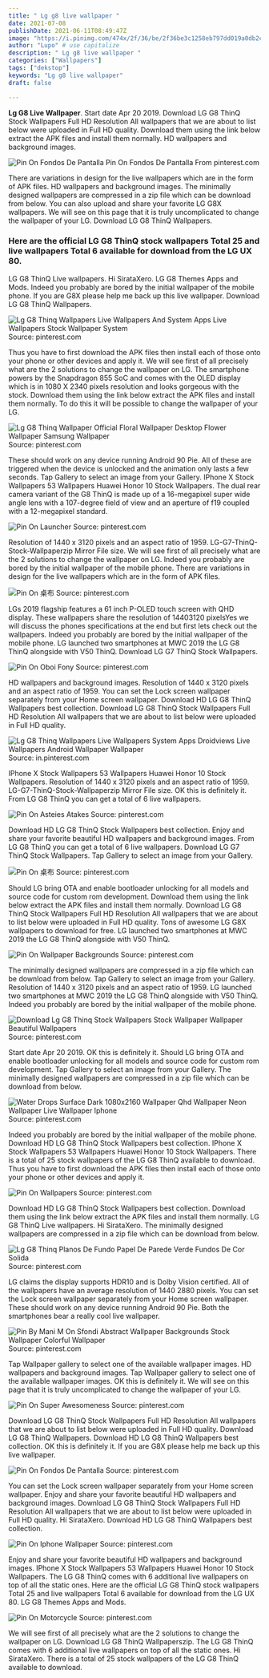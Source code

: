 ```yaml
---
title: " Lg g8 live wallpaper "
date: 2021-07-08
publishDate: 2021-06-11T08:49:47Z
image: "https://i.pinimg.com/474x/2f/36/be/2f36be3c1258eb797dd019a0db2c81f6.jpg"
author: "Lupo" # use capitalize
description: " Lg g8 live wallpaper "
categories: ["Wallpapers"]
tags: ["dekstop"]
keywords: "Lg g8 live wallpaper"
draft: false

---
```



**Lg G8 Live Wallpaper**. Start date Apr 20 2019. Download LG G8 ThinQ Stock Wallpapers Full HD Resolution All wallpapers that we are about to list below were uploaded in Full HD quality. Download them using the link below extract the APK files and install them normally. HD wallpapers and background images.

![Pin On Fondos De Pantalla](https://i.pinimg.com/736x/37/85/28/3785282609f51cb6df0cb2aa99bbff27.jpg "Pin On Fondos De Pantalla")
Pin On Fondos De Pantalla From pinterest.com


There are variations in design for the live wallpapers which are in the form of APK files. HD wallpapers and background images. The minimally designed wallpapers are compressed in a zip file which can be download from below. You can also upload and share your favorite LG G8X wallpapers. We will see on this page that it is truly uncomplicated to change the wallpaper of your LG. Download LG G8 ThinQ Wallpapers.

### Here are the official LG G8 ThinQ stock wallpapers Total 25 and live wallpapers Total 6 available for download from the LG UX 80.

LG G8 ThinQ Live wallpapers. Hi SirataXero. LG G8 Themes Apps and Mods. Indeed you probably are bored by the initial wallpaper of the mobile phone. If you are G8X please help me back up this live wallpaper. Download LG G8 ThinQ Wallpapers.


![Lg G8 Thinq Wallpapers Live Wallpapers And System Apps Live Wallpapers Stock Wallpaper System](https://i.pinimg.com/originals/20/98/98/2098980dbdebc191ca4e9362d7f7c0d0.jpg "Lg G8 Thinq Wallpapers Live Wallpapers And System Apps Live Wallpapers Stock Wallpaper System")
Source: pinterest.com

Thus you have to first download the APK files then install each of those onto your phone or other devices and apply it. We will see first of all precisely what are the 2 solutions to change the wallpaper on LG. The smartphone powers by the Snapdragon 855 SoC and comes with the OLED display which is in 1080 X 2340 pixels resolution and looks gorgeous with the stock. Download them using the link below extract the APK files and install them normally. To do this it will be possible to change the wallpaper of your LG.

![Lg G8 Thinq Wallpaper Official Floral Wallpaper Desktop Flower Wallpaper Samsung Wallpaper](https://i.pinimg.com/564x/7d/68/73/7d6873a493a2b663e308d083b80dab55.jpg "Lg G8 Thinq Wallpaper Official Floral Wallpaper Desktop Flower Wallpaper Samsung Wallpaper")
Source: pinterest.com

These should work on any device running Android 90 Pie. All of these are triggered when the device is unlocked and the animation only lasts a few seconds. Tap Gallery to select an image from your Gallery. IPhone X Stock Wallpapers 53 Wallpapers Huawei Honor 10 Stock Wallpapers. The dual rear camera variant of the G8 ThinQ is made up of a 16-megapixel super wide angle lens with a 107-degree field of view and an aperture of f19 coupled with a 12-megapixel standard.

![Pin On Launcher](https://i.pinimg.com/originals/85/c2/da/85c2dab9cf8746ada3f89761d080c267.png "Pin On Launcher")
Source: pinterest.com

Resolution of 1440 x 3120 pixels and an aspect ratio of 1959. LG-G7-ThinQ-Stock-Wallpaperzip Mirror File size. We will see first of all precisely what are the 2 solutions to change the wallpaper on LG. Indeed you probably are bored by the initial wallpaper of the mobile phone. There are variations in design for the live wallpapers which are in the form of APK files.

![Pin On 桌布](https://i.pinimg.com/236x/64/c5/46/64c546a78305ddaa7e4e2cd591d44524.jpg "Pin On 桌布")
Source: pinterest.com

LGs 2019 flagship features a 61 inch P-OLED touch screen with QHD display. These wallpapers share the resolution of 14403120 pixelsYes we will discuss the phones specifications at the end but first lets check out the wallpapers. Indeed you probably are bored by the initial wallpaper of the mobile phone. LG launched two smartphones at MWC 2019 the LG G8 ThinQ alongside with V50 ThinQ. Download LG G7 ThinQ Stock Wallpapers.

![Pin On Oboi Fony](https://i.pinimg.com/236x/bf/2b/e8/bf2be816763cba20db20fbbd8760d260.jpg "Pin On Oboi Fony")
Source: pinterest.com

HD wallpapers and background images. Resolution of 1440 x 3120 pixels and an aspect ratio of 1959. You can set the Lock screen wallpaper separately from your Home screen wallpaper. Download HD LG G8 ThinQ Wallpapers best collection. Download LG G8 ThinQ Stock Wallpapers Full HD Resolution All wallpapers that we are about to list below were uploaded in Full HD quality.

![Lg G8 Thinq Wallpapers Live Wallpapers System Apps Droidviews Live Wallpapers Android Wallpaper Wallpaper](https://i.pinimg.com/originals/fe/40/dc/fe40dc91fb37c289b9eee5ec902c931d.jpg "Lg G8 Thinq Wallpapers Live Wallpapers System Apps Droidviews Live Wallpapers Android Wallpaper Wallpaper")
Source: in.pinterest.com

IPhone X Stock Wallpapers 53 Wallpapers Huawei Honor 10 Stock Wallpapers. Resolution of 1440 x 3120 pixels and an aspect ratio of 1959. LG-G7-ThinQ-Stock-Wallpaperzip Mirror File size. OK this is definitely it. From LG G8 ThinQ you can get a total of 6 live wallpapers.

![Pin On Asteies Atakes](https://i.pinimg.com/originals/ae/1e/b3/ae1eb3d2505d772736b8e2fc4bcbe0f7.png "Pin On Asteies Atakes")
Source: pinterest.com

Download HD LG G8 ThinQ Stock Wallpapers best collection. Enjoy and share your favorite beautiful HD wallpapers and background images. From LG G8 ThinQ you can get a total of 6 live wallpapers. Download LG G7 ThinQ Stock Wallpapers. Tap Gallery to select an image from your Gallery.

![Pin On 桌布](https://i.pinimg.com/236x/50/73/fe/5073febae4f3fd568fb0fa2dce4abc7f.jpg "Pin On 桌布")
Source: pinterest.com

Should LG bring OTA and enable bootloader unlocking for all models and source code for custom rom development. Download them using the link below extract the APK files and install them normally. Download LG G8 ThinQ Stock Wallpapers Full HD Resolution All wallpapers that we are about to list below were uploaded in Full HD quality. Tons of awesome LG G8X wallpapers to download for free. LG launched two smartphones at MWC 2019 the LG G8 ThinQ alongside with V50 ThinQ.

![Pin On Wallpaper Backgrounds](https://i.pinimg.com/originals/42/9f/a9/429fa9cf75927ca4d9d37e08441b2b0c.jpg "Pin On Wallpaper Backgrounds")
Source: pinterest.com

The minimally designed wallpapers are compressed in a zip file which can be download from below. Tap Gallery to select an image from your Gallery. Resolution of 1440 x 3120 pixels and an aspect ratio of 1959. LG launched two smartphones at MWC 2019 the LG G8 ThinQ alongside with V50 ThinQ. Indeed you probably are bored by the initial wallpaper of the mobile phone.

![Download Lg G8 Thinq Stock Wallpapers Stock Wallpaper Wallpaper Beautiful Wallpapers](https://i.pinimg.com/originals/88/ca/25/88ca25d9393a6a21edc48ef126ce4f8a.png "Download Lg G8 Thinq Stock Wallpapers Stock Wallpaper Wallpaper Beautiful Wallpapers")
Source: pinterest.com

Start date Apr 20 2019. OK this is definitely it. Should LG bring OTA and enable bootloader unlocking for all models and source code for custom rom development. Tap Gallery to select an image from your Gallery. The minimally designed wallpapers are compressed in a zip file which can be download from below.

![Water Drops Surface Dark 1080x2160 Wallpaper Qhd Wallpaper Neon Wallpaper Live Wallpaper Iphone](https://i.pinimg.com/474x/59/6d/b4/596db48ac122183a85ce891d52adcbe2.jpg "Water Drops Surface Dark 1080x2160 Wallpaper Qhd Wallpaper Neon Wallpaper Live Wallpaper Iphone")
Source: pinterest.com

Indeed you probably are bored by the initial wallpaper of the mobile phone. Download HD LG G8 ThinQ Stock Wallpapers best collection. IPhone X Stock Wallpapers 53 Wallpapers Huawei Honor 10 Stock Wallpapers. There is a total of 25 stock wallpapers of the LG G8 ThinQ available to download. Thus you have to first download the APK files then install each of those onto your phone or other devices and apply it.

![Pin On Wallpapers](https://i.pinimg.com/736x/45/29/22/45292291e4507c4be8b512447c8b1b8c.jpg "Pin On Wallpapers")
Source: pinterest.com

Download HD LG G8 ThinQ Stock Wallpapers best collection. Download them using the link below extract the APK files and install them normally. LG G8 ThinQ Live wallpapers. Hi SirataXero. The minimally designed wallpapers are compressed in a zip file which can be download from below.

![Lg G8 Thinq Planos De Fundo Papel De Parede Verde Fundos De Cor Solida](https://i.pinimg.com/736x/f6/a2/80/f6a280a1d39e1c8523bdfa7a523a11d9.jpg "Lg G8 Thinq Planos De Fundo Papel De Parede Verde Fundos De Cor Solida")
Source: pinterest.com

LG claims the display supports HDR10 and is Dolby Vision certified. All of the wallpapers have an average resolution of 1440 2880 pixels. You can set the Lock screen wallpaper separately from your Home screen wallpaper. These should work on any device running Android 90 Pie. Both the smartphones bear a really cool live wallpaper.

![Pin By Mani M On Sfondi Abstract Wallpaper Backgrounds Stock Wallpaper Colorful Wallpaper](https://i.pinimg.com/736x/f6/01/2b/f6012bdf6e48f211399f0fd92bbaac5d.jpg "Pin By Mani M On Sfondi Abstract Wallpaper Backgrounds Stock Wallpaper Colorful Wallpaper")
Source: pinterest.com

Tap Wallpaper gallery to select one of the available wallpaper images. HD wallpapers and background images. Tap Wallpaper gallery to select one of the available wallpaper images. OK this is definitely it. We will see on this page that it is truly uncomplicated to change the wallpaper of your LG.

![Pin On Super Awesomeness](https://i.pinimg.com/originals/fd/9a/ad/fd9aad5e72162ecd38697a594fdeff04.png "Pin On Super Awesomeness")
Source: pinterest.com

Download LG G8 ThinQ Stock Wallpapers Full HD Resolution All wallpapers that we are about to list below were uploaded in Full HD quality. Download LG G8 ThinQ Wallpapers. Download HD LG G8 ThinQ Wallpapers best collection. OK this is definitely it. If you are G8X please help me back up this live wallpaper.

![Pin On Fondos De Pantalla](https://i.pinimg.com/736x/37/85/28/3785282609f51cb6df0cb2aa99bbff27.jpg "Pin On Fondos De Pantalla")
Source: pinterest.com

You can set the Lock screen wallpaper separately from your Home screen wallpaper. Enjoy and share your favorite beautiful HD wallpapers and background images. Download LG G8 ThinQ Stock Wallpapers Full HD Resolution All wallpapers that we are about to list below were uploaded in Full HD quality. Hi SirataXero. Download HD LG G8 ThinQ Wallpapers best collection.

![Pin On Iphone Wallpaper](https://i.pinimg.com/736x/79/84/b9/7984b9583fba7b9271b9bededa57fb00.jpg "Pin On Iphone Wallpaper")
Source: pinterest.com

Enjoy and share your favorite beautiful HD wallpapers and background images. IPhone X Stock Wallpapers 53 Wallpapers Huawei Honor 10 Stock Wallpapers. The LG G8 ThinQ comes with 6 additional live wallpapers on top of all the static ones. Here are the official LG G8 ThinQ stock wallpapers Total 25 and live wallpapers Total 6 available for download from the LG UX 80. LG G8 Themes Apps and Mods.

![Pin On Motorcycle](https://i.pinimg.com/474x/2f/36/be/2f36be3c1258eb797dd019a0db2c81f6.jpg "Pin On Motorcycle")
Source: pinterest.com

We will see first of all precisely what are the 2 solutions to change the wallpaper on LG. Download LG G8 ThinQ Wallpaperszip. The LG G8 ThinQ comes with 6 additional live wallpapers on top of all the static ones. Hi SirataXero. There is a total of 25 stock wallpapers of the LG G8 ThinQ available to download.

